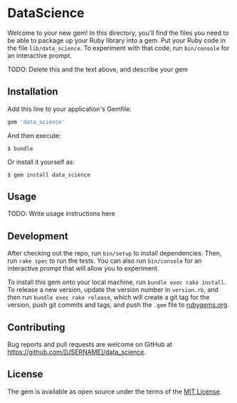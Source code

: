 # DataScience

Welcome to your new gem! In this directory, you'll find the files you need to be able to package up your Ruby library into a gem. Put your Ruby code in the file `lib/data_science`. To experiment with that code, run `bin/console` for an interactive prompt.

TODO: Delete this and the text above, and describe your gem

## Installation

Add this line to your application's Gemfile:

```ruby
gem 'data_science'
```

And then execute:

    $ bundle

Or install it yourself as:

    $ gem install data_science

## Usage

TODO: Write usage instructions here

## Development

After checking out the repo, run `bin/setup` to install dependencies. Then, run `rake spec` to run the tests. You can also run `bin/console` for an interactive prompt that will allow you to experiment.

To install this gem onto your local machine, run `bundle exec rake install`. To release a new version, update the version number in `version.rb`, and then run `bundle exec rake release`, which will create a git tag for the version, push git commits and tags, and push the `.gem` file to [rubygems.org](https://rubygems.org).

## Contributing

Bug reports and pull requests are welcome on GitHub at https://github.com/[USERNAME]/data_science.


## License

The gem is available as open source under the terms of the [MIT License](http://opensource.org/licenses/MIT).


